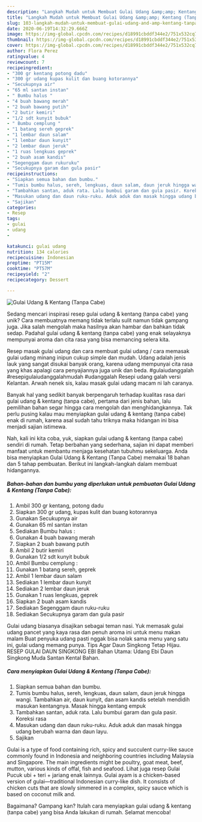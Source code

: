 ```yaml
---
description: "Langkah Mudah untuk Membuat Gulai Udang &amp;amp; Kentang (Tanpa Cabe) Anti Gagal"
title: "Langkah Mudah untuk Membuat Gulai Udang &amp;amp; Kentang (Tanpa Cabe) Anti Gagal"
slug: 103-langkah-mudah-untuk-membuat-gulai-udang-and-amp-kentang-tanpa-cabe-anti-gagal
date: 2020-06-19T14:32:29.666Z
image: https://img-global.cpcdn.com/recipes/d18991cbddf344e2/751x532cq70/gulai-udang-kentang-tanpa-cabe-foto-resep-utama.jpg
thumbnail: https://img-global.cpcdn.com/recipes/d18991cbddf344e2/751x532cq70/gulai-udang-kentang-tanpa-cabe-foto-resep-utama.jpg
cover: https://img-global.cpcdn.com/recipes/d18991cbddf344e2/751x532cq70/gulai-udang-kentang-tanpa-cabe-foto-resep-utama.jpg
author: Flora Perez
ratingvalue: 4
reviewcount: 7
recipeingredient:
- "300 gr kentang potong dadu"
- "300 gr udang kupas kulit dan buang kotorannya"
- "Secukupnya air"
- "65 ml santan instan"
- " Bumbu halus "
- "4 buah bawang merah"
- "2 buah bawang putih"
- "2 butir kemiri"
- "1/2 sdt kunyit bubuk"
- " Bumbu cemplung "
- "1 batang sereh geprek"
- "1 lembar daun salam"
- "1 lembar daun kunyit"
- "2 lembar daun jeruk"
- "1 ruas lengkuas geprek"
- "2 buah asam kandis"
- "Segenggam daun rukuruku"
- "Secukupnya garam dan gula pasir"
recipeinstructions:
- "Siapkan semua bahan dan bumbu."
- "Tumis bumbu halus, sereh, lengkuas, daun salam, daun jeruk hingga wangi. Tambahkan air, daun kunyit, dan asam kandis setelah mendidih masukan kentangnya. Masak hingga kentang empuk"
- "Tambahkan santan, aduk rata. Lalu bumbui garam dan gula pasir. Koreksi rasa"
- "Masukan udang dan daun ruku-ruku. Aduk aduk dan masak hingga udang berubah warna dan daun layu."
- "Sajikan"
categories:
- Resep
tags:
- gulai
- udang
- 

katakunci: gulai udang  
nutrition: 134 calories
recipecuisine: Indonesian
preptime: "PT15M"
cooktime: "PT57M"
recipeyield: "2"
recipecategory: Dessert

---
```



![Gulai Udang &amp; Kentang (Tanpa Cabe)](https://img-global.cpcdn.com/recipes/d18991cbddf344e2/751x532cq70/gulai-udang-kentang-tanpa-cabe-foto-resep-utama.jpg)

Sedang mencari inspirasi resep gulai udang &amp; kentang (tanpa cabe) yang unik? Cara membuatnya memang tidak terlalu sulit namun tidak gampang juga. Jika salah mengolah maka hasilnya akan hambar dan bahkan tidak sedap. Padahal gulai udang &amp; kentang (tanpa cabe) yang enak selayaknya mempunyai aroma dan cita rasa yang bisa memancing selera kita.

Resep masak gulai udang dan cara membuat gulai udang / cara memasak gulai udang minang inipun cukup simple dan mudah. Udang adalah jenis lauk yang sangat disukai banyak orang, karena udang mempunyai cita rasa yang khas apalagi cara penyajiannya juga unik dan beda. #gulaiudanggalah #resepigulaiudanggalahmudah #udanggalah Resepi udang galah versi Kelantan. Arwah nenek sis, kalau masak gulai udang macam ni lah caranya.

Banyak hal yang sedikit banyak berpengaruh terhadap kualitas rasa dari gulai udang &amp; kentang (tanpa cabe), pertama dari jenis bahan, lalu pemilihan bahan segar hingga cara mengolah dan menghidangkannya. Tak perlu pusing kalau mau menyiapkan gulai udang &amp; kentang (tanpa cabe) enak di rumah, karena asal sudah tahu triknya maka hidangan ini bisa menjadi sajian istimewa.


Nah, kali ini kita coba, yuk, siapkan gulai udang &amp; kentang (tanpa cabe) sendiri di rumah. Tetap berbahan yang sederhana, sajian ini dapat memberi manfaat untuk membantu menjaga kesehatan tubuhmu sekeluarga. Anda bisa menyiapkan Gulai Udang &amp; Kentang (Tanpa Cabe) memakai 18 bahan dan 5 tahap pembuatan. Berikut ini langkah-langkah dalam membuat hidangannya.

<!--inarticleads1-->

##### Bahan-bahan dan bumbu yang diperlukan untuk pembuatan Gulai Udang &amp; Kentang (Tanpa Cabe):

1. Ambil 300 gr kentang, potong dadu
1. Siapkan 300 gr udang, kupas kulit dan buang kotorannya
1. Gunakan Secukupnya air
1. Gunakan 65 ml santan instan
1. Sediakan  Bumbu halus :
1. Gunakan 4 buah bawang merah
1. Siapkan 2 buah bawang putih
1. Ambil 2 butir kemiri
1. Gunakan 1/2 sdt kunyit bubuk
1. Ambil  Bumbu cemplung :
1. Gunakan 1 batang sereh, geprek
1. Ambil 1 lembar daun salam
1. Sediakan 1 lembar daun kunyit
1. Sediakan 2 lembar daun jeruk
1. Gunakan 1 ruas lengkuas, geprek
1. Siapkan 2 buah asam kandis
1. Sediakan Segenggam daun ruku-ruku
1. Sediakan Secukupnya garam dan gula pasir


Gulai udang biasanya disajikan sebagai teman nasi. Yuk memasak gulai udang pancet yang kaya rasa dan penuh aroma ini untuk menu makan malam Buat penyuka udang pasti nggak bisa nolak sama menu yang satu ini, gulai udang memang punya. Tips Agar Daun Singkong Tetap Hijau. RESEP GULAI DAUN SINGKONG EBI Bahan Utama: Udang Ebi Daun Singkong Muda Santan Kental Bahan. 

<!--inarticleads2-->

##### Cara menyiapkan Gulai Udang &amp; Kentang (Tanpa Cabe):

1. Siapkan semua bahan dan bumbu.
1. Tumis bumbu halus, sereh, lengkuas, daun salam, daun jeruk hingga wangi. Tambahkan air, daun kunyit, dan asam kandis setelah mendidih masukan kentangnya. Masak hingga kentang empuk
1. Tambahkan santan, aduk rata. Lalu bumbui garam dan gula pasir. Koreksi rasa
1. Masukan udang dan daun ruku-ruku. Aduk aduk dan masak hingga udang berubah warna dan daun layu.
1. Sajikan


Gulai is a type of food containing rich, spicy and succulent curry-like sauce commonly found in Indonesia and neighboring countries including Malaysia and Singapore. The main ingredients might be poultry, goat meat, beef, mutton, various kinds of offal, fish and seafood. Lihat juga resep Gulai Pucuk ubi + teri + jariang enak lainnya. Gulai ayam is a chicken-based version of gulai—traditional Indonesian curry-like dish. It consists of chicken cuts that are slowly simmered in a complex, spicy sauce which is based on coconut milk and. 

Bagaimana? Gampang kan? Itulah cara menyiapkan gulai udang &amp; kentang (tanpa cabe) yang bisa Anda lakukan di rumah. Selamat mencoba!
